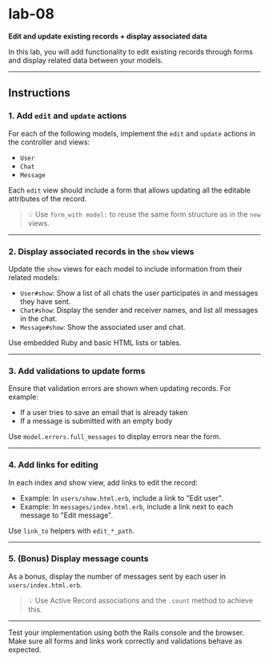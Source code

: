 # lab-08

**Edit and update existing records + display associated data**

In this lab, you will add functionality to edit existing records through forms and display related data between your models.

---

## Instructions

### 1. Add `edit` and `update` actions

For each of the following models, implement the `edit` and `update` actions in the controller and views:

- `User`
- `Chat`
- `Message`

Each `edit` view should include a form that allows updating all the editable attributes of the record.

> 💡 Use `form_with model:` to reuse the same form structure as in the `new` views.

---

### 2. Display associated records in the `show` views

Update the `show` views for each model to include information from their related models:

- `User#show`: Show a list of all chats the user participates in and messages they have sent.
- `Chat#show`: Display the sender and receiver names, and list all messages in the chat.
- `Message#show`: Show the associated user and chat.

Use embedded Ruby and basic HTML lists or tables.

---

### 3. Add validations to update forms

Ensure that validation errors are shown when updating records. For example:

- If a user tries to save an email that is already taken
- If a message is submitted with an empty body

Use `model.errors.full_messages` to display errors near the form.

---

### 4. Add links for editing

In each index and show view, add links to edit the record:

- Example: In `users/show.html.erb`, include a link to "Edit user".
- Example: In `messages/index.html.erb`, include a link next to each message to "Edit message".

Use `link_to` helpers with `edit_*_path`.

---

### 5. (Bonus) Display message counts

As a bonus, display the number of messages sent by each user in `users/index.html.erb`.

> 💡 Use Active Record associations and the `.count` method to achieve this.

---

Test your implementation using both the Rails console and the browser. Make sure all forms and links work correctly and validations behave as expected.
